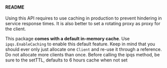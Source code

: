 #### README
Using this API requires to use caching in production to prevent hindering in service response times.
It is also better to set a rotating proxy as proxy for the client.

This package **comes with a default in-memory cache**. Use ``ipqs.EnableCaching`` to enable this default feature. Keep in mind that you should ever only just allocate one ``Client`` and re-use it through a reference. Do not allocate more clients than once. Before calling the ipqs method, be sure to the setTTL, defaults to 6 hours cache when not set

